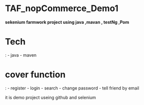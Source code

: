 # TAF_nopCommerce_Demo1
<h4>sekenium farmwork project using java ,mavan , testNg ,Pom </h4>
<h1>Tech</h1> :
- java
- maven
  <h1>cover function </h1>:
  - register
  - login
  - search
  - change password
  - tell friend by email
    

it is demo project useing github and selenium 
